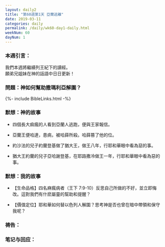 ```yaml
---
layout: daily2
title: "第60週第1天 亞蘭逃離"
date: 2019-03-11
categories: daily
permalink: /daily/wk60-day1-daily.html
weekNum: 60
dayNum: 1
---
```


### 本週引言：
我們本週將繼續列王紀下的讀經。  
願弟兄姐妹在神的話語中日日更新！

### 問題：神如何幫助撒瑪利亞解圍？

{%- include BibleLinks.html -%}

### 默想：神的故事 
+ 四個長大痲瘋的人看到亞蘭人逃跑，便與王家報信。

+ 亞蘭王便哈達，患病，被哈薛所殺。哈薛篡了他的位。

+ 約沙法的兒子約蘭登基做了猶大王，做王八年，行耶和華眼中看為惡的事。

+ 猶大王約蘭的兒子亞哈謝登基，在耶路撒冷做王一年，行耶和華眼中看為惡的事。

### 默想：我的故事
+ 【生命品格】四名麻瘋病者（王下 7:9-10）反思自己所做的不好，並立即悔改。這對我們有什麽屬靈的幫助和提醒？

+ 【價值定位】耶和華如何替以色列人解圍？思考神是否也曾在暗中帶領和保守我呢？

### 祷告：

### 笔记与回应：
